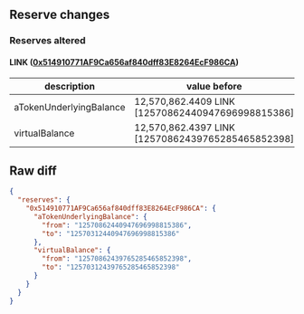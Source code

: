 ## Reserve changes

### Reserves altered

#### LINK ([0x514910771AF9Ca656af840dff83E8264EcF986CA](https://etherscan.io/address/0x514910771AF9Ca656af840dff83E8264EcF986CA))

| description | value before | value after |
| --- | --- | --- |
| aTokenUnderlyingBalance | 12,570,862.4409 LINK [12570862440947696998815386] | 12,570,312.4409 LINK [12570312440947696998815386] |
| virtualBalance | 12,570,862.4397 LINK [12570862439765285465852398] | 12,570,312.4397 LINK [12570312439765285465852398] |


## Raw diff

```json
{
  "reserves": {
    "0x514910771AF9Ca656af840dff83E8264EcF986CA": {
      "aTokenUnderlyingBalance": {
        "from": "12570862440947696998815386",
        "to": "12570312440947696998815386"
      },
      "virtualBalance": {
        "from": "12570862439765285465852398",
        "to": "12570312439765285465852398"
      }
    }
  }
}
```